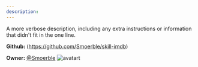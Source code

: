 ```yaml
---
description: 
---
```

A more verbose description, including any extra instructions or
information that didn't fit in the one line.

**Github:** (https://github.com/Smoerble/skill-imdb)

**Owner:** [@Smoerble](https://github.com/Smoerble) ![avatart](https://avatars0.githubusercontent.com/u/45050583?v=4)

